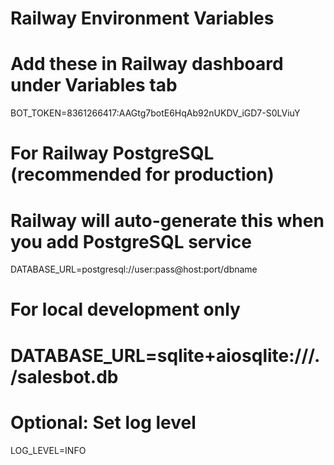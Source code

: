﻿# Railway Environment Variables
# Add these in Railway dashboard under Variables tab

BOT_TOKEN=8361266417:AAGtg7botE6HqAb92nUKDV_iGD7-S0LViuY

# For Railway PostgreSQL (recommended for production)
# Railway will auto-generate this when you add PostgreSQL service
DATABASE_URL=postgresql://user:pass@host:port/dbname

# For local development only
# DATABASE_URL=sqlite+aiosqlite:///./salesbot.db

# Optional: Set log level
LOG_LEVEL=INFO
